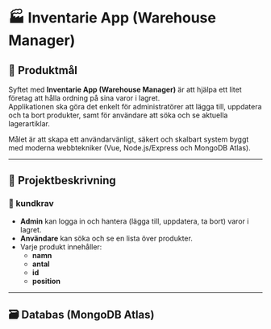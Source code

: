 # 🏭 Inventarie App (Warehouse Manager)

## 📌 Produktmål
Syftet med **Inventarie App (Warehouse Manager)** är att hjälpa ett litet företag att hålla ordning på sina varor i lagret.  
Applikationen ska göra det enkelt för administratörer att lägga till, uppdatera och ta bort produkter, samt för användare att söka och se aktuella lagerartiklar.  

Målet är att skapa ett användarvänligt, säkert och skalbart system byggt med moderna webbtekniker (Vue, Node.js/Express och MongoDB Atlas).

---

## 🧩 Projektbeskrivning

### 🧠 kundkrav
- **Admin** kan logga in och hantera (lägga till, uppdatera, ta bort) varor i lagret.  
- **Användare** kan söka och se en lista över produkter.  
- Varje produkt innehåller:  
  - **namn**
  - **antal**
  - **id**
  - **position** 

---

## 🗃️ Databas (MongoDB Atlas)
